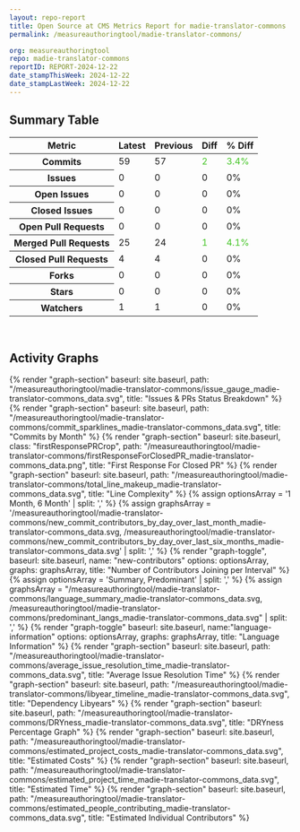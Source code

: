 ```yaml
---
layout: repo-report
title: Open Source at CMS Metrics Report for madie-translator-commons | REPORT-2024-12-22
permalink: /measureauthoringtool/madie-translator-commons/

org: measureauthoringtool
repo: madie-translator-commons
reportID: REPORT-2024-12-22
date_stampThisWeek: 2024-12-22
date_stampLastWeek: 2024-12-22
---
```

<div class="summary-table">
  <table class="usa-table usa-table--borderless">
    <h2> Summary Table </h2>
    <thead>
      <tr>
        <th scope="col">Metric</th>
        <th scope="col">Latest</th>
        <th scope="col">Previous</th>
        <th scope="col">Diff</th>
        <th scope="col">% Diff</th>
      </tr>
    </thead>
    <tbody>
      <tr>
        <th scope="row">Commits</th>
        <td>59</td>
        <td>57</td>
        <td style="color: #45c527" >2</td>
        <td style="color: #45c527" >3.4%</td>
      </tr>
      <tr>
        <th scope="row">Issues</th>
        <td>0</td>
        <td>0</td>
        <td style="" >0</td>
        <td style="" >0%</td>
      </tr>
      <tr>
        <th scope="row">Open Issues</th>
        <td>0</td>
        <td>0</td>
        <td style="" >0</td>
        <td style="" >0%</td>
      </tr>
      <tr>
        <th scope="row">Closed Issues</th>
        <td>0</td>
        <td>0</td>
        <td style="" >0</td>
        <td style="" >0%</td>
      </tr>
      <tr>
        <th scope="row">Open Pull Requests</th>
        <td>0</td>
        <td>0</td>
        <td style="" >0</td>
        <td style="" >0%</td>
      </tr>
      <tr>
        <th scope="row">Merged Pull Requests</th>
        <td>25</td>
        <td>24</td>
        <td style="color: #45c527" >1</td>
        <td style="color: #45c527" >4.1%</td>
      </tr>
      <tr>
        <th scope="row">Closed Pull Requests</th>
        <td>4</td>
        <td>4</td>
        <td style="" >0</td>
        <td style="" >0%</td>
      </tr>
      <tr>
        <th scope="row">Forks</th>
        <td>0</td>
        <td>0</td>
        <td style="" >0</td>
        <td style="" >0%</td>
      </tr>
      <tr>
        <th scope="row">Stars</th>
        <td>0</td>
        <td>0</td>
        <td style="" >0</td>
        <td style="" >0%</td>
      </tr>
      <tr>
        <th scope="row">Watchers</th>
        <td>1</td>
        <td>1</td>
        <td style="" >0</td>
        <td style="" >0%</td>
      </tr>
    </tbody>
  </table>
</div>
<div class="graph-container">
  <br>
  <h2>Activity Graphs</h2>
  <div class="all-graphs">
    <!--- Issues/PRs Status Breakdown Graph -->
    {% render "graph-section"  baseurl: site.baseurl, path: "/measureauthoringtool/madie-translator-commons/issue_gauge_madie-translator-commons_data.svg", title: "Issues & PRs Status Breakdown" %}
    <!--- Contributor Activity Line Graph -->
    {% render "graph-section" baseurl: site.baseurl, path: "/measureauthoringtool/madie-translator-commons/commit_sparklines_madie-translator-commons_data.svg", title: "Commits by Month" %}
    <!--- First Response For Closed PR Scatterplot -->
    {% render "graph-section" baseurl: site.baseurl, class: "firstResponsePRCrop", path: "/measureauthoringtool/madie-translator-commons/firstResponseForClosedPR_madie-translator-commons_data.png", title: "First Response For Closed PR" %}
    <!--- Line Complexity Graphs -->
    {% render "graph-section" baseurl: site.baseurl, path: "/measureauthoringtool/madie-translator-commons/total_line_makeup_madie-translator-commons_data.svg", title: "Line Complexity" %}
    <!--- New Commit Contributors by Day over Last Month and Last 6 Months -->
      {% assign optionsArray = '1 Month, 6 Month' | split: ',' %}
      {% assign graphsArray = '/measureauthoringtool/madie-translator-commons/new_commit_contributors_by_day_over_last_month_madie-translator-commons_data.svg, /measureauthoringtool/madie-translator-commons/new_commit_contributors_by_day_over_last_six_months_madie-translator-commons_data.svg' | split: ',' %}
      {% render "graph-toggle", baseurl: site.baseurl, name: "new-contributors" options: optionsArray, graphs: graphsArray, title: "Number of Contributors Joining per Interval" %}
    <!-- Languages Graphs - Summary + Predominant -->
    {% assign optionsArray = 'Summary, Predominant' | split: ',' %}
    {% assign graphsArray = "/measureauthoringtool/madie-translator-commons/language_summary_madie-translator-commons_data.svg, /measureauthoringtool/madie-translator-commons/predominant_langs_madie-translator-commons_data.svg" | split: ',' %}
    {% render "graph-toggle" baseurl: site.baseurl, name:"language-information" options: optionsArray, graphs: graphsArray, title: "Language Information" %}
    <!-- Average Issue Resolution Time -->
    {% render "graph-section" baseurl: site.baseurl, path: "/measureauthoringtool/madie-translator-commons/average_issue_resolution_time_madie-translator-commons_data.svg", title: "Average Issue Resolution Time" %}
    <!-- Libyear Timeline Graph -->
    {% render "graph-section" baseurl: site.baseurl, path: "/measureauthoringtool/madie-translator-commons/libyear_timeline_madie-translator-commons_data.svg", title: "Dependency Libyears" %}
    <!-- DRYness Percentages Graph -->
    {% render "graph-section" baseurl: site.baseurl, path: "/measureauthoringtool/madie-translator-commons/DRYness_madie-translator-commons_data.svg", title: "DRYness Percentage Graph" %}
    <!-- Cost Estimate Chart -->
    {% render "graph-section" baseurl: site.baseurl, path: "/measureauthoringtool/madie-translator-commons/estimated_project_costs_madie-translator-commons_data.svg", title: "Estimated Costs" %}
     <!-- Time Estimate Chart -->
    {% render "graph-section" baseurl: site.baseurl, path: "/measureauthoringtool/madie-translator-commons/estimated_project_time_madie-translator-commons_data.svg", title: "Estimated Time" %}
    <!-- Contributor Estimate Chart -->
    {% render "graph-section" baseurl: site.baseurl, path: "/measureauthoringtool/madie-translator-commons/estimated_people_contributing_madie-translator-commons_data.svg", title: "Estimated Individual Contributors" %}
</div>